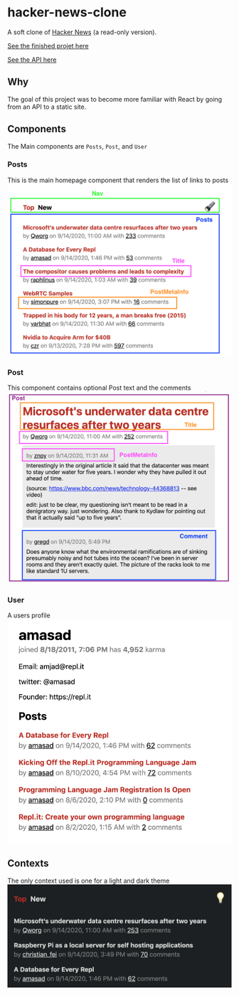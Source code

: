 # hacker-news-clone

A soft clone of [Hacker News](https://news.ycombinator.com/) (a read-only version).

[See the finished projet here](https://distracted-lumiere-0aee16.netlify.app/)

[See the API here](https://github.com/HackerNews/API)

## Why

The goal of this project was to become more familiar with React by going
from an API to a static site.

## Components

The Main components are `Posts`, `Post`, and `User`

### Posts
This is the main homepage component that renders the list of links to posts
<img src="img/Posts.png" width="550"/>

### Post
This component contains optional Post text and the comments
<img src="img/Post.png" width="550"/>


### User
A users profile
<img src="img/User.png" width="550"/>


## Contexts

The only context used is one for a light and dark theme
<img src="img/Dark.png" width="550"/>
